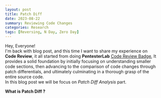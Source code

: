```yaml
---
layout: post
title: Patch Diff
date: 2023-08-22
summary: Reviewing Code Changes
categories: Research
tags: [Reversing, N Day, Zero Day]
---
```


Hey, Everyone!  
     I'm back with blog post, and this time I want to share my experience on **Code Review**, it all started from doing **PentesterLab** [Code Review Badge](https://pentesterlab.com/exercises/codereview/course), It provides a solid foundation by initially focusing on understanding smaller code sections, then advancing to the comparison of code changes through patch differentials, and ultimately culminating in a thorough grasp of the entire source code.          
     In this blog post we will be focus on _Patch Diff Analysis_ part.

**What is Patch Diff ?**

